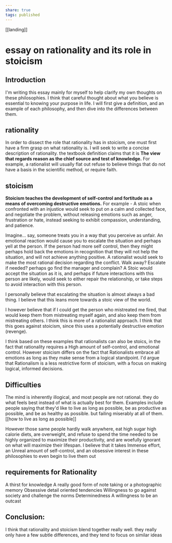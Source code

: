 ```yaml
---
share: true
tags: published
---
```

[[landing]]
# essay on rationality and its role in stoicism

## Introduction
I'm writing this essay mainly for myself to help clarify my own thoughts on these philosophies. I think that careful thought about what you believe is essential to knowing your purpose in life. I will first give a definition, and an example of each philosophy, and then dive into the differences between them. 

## rationality
In order to dissect the role that rationality has in stoicism, one must first have a firm grasp on what rationality is. I will seek to write a concise description of rationality. the textbook definition claims that it is **The view that regards reason as the chief source and test of knowledge.**  For example, a rationalist will usually flat out refuse to believe things that do not have a basis in the scientific method, or require faith. 
## stoicism
**Stoicism teaches the development of self-control and fortitude as a means of overcoming destructive emotions.** For example - A stoic when confronted with an injustice would seek to put on a calm and collected face, and negotiate the problem, without releasing emotions such as anger, frustration or hate, instead seeking to exhibit compassion, understanding, and patience. 

Imagine… say, someone treats you in a way that you perceive as unfair. An emotional reaction would cause you to escalate the situation and perhaps yell at the person. If the person had more self control, then they might perhaps hold back the emotions in recognition that they will not help the situation, and will not achieve anything positive. A rationalist would seek to make the most rational decision regarding the conflict. Walk away? Escalate if needed? perhaps go find the manager and complain? A Stoic would accept the situation as it is, and perhaps if future interactions with this person are likely, would seek to either repair the relationship, or take steps to avoid interaction with this person. 

I personally believe that escalating the situation is almost always a bad thing. I believe that this leans more towards a stoic view of the world. 

I however believe that if I could get the person who mistreated me fired, that would keep them from mistreating myself again, and also keep them from mistreating others. I think this is more of a rationalist approach. I think that this goes against stoicism, since this uses a potentially destructive emotion (revenge). 

I think based on these examples that rationalists can also be stoics, in the fact that rationality requires a High amount of self-control, and emotional control. However stoicism differs on the fact that Rationalists embrace all emotions as long as they make sense from a logical standpoint. I'd argue that Rationalism is a less restrictive form of stoicism, with a focus on making logical, informed decisions. 

## Difficulties
The mind is inherently illogical, and most people are not rational. they do what feels best instead of what is actually best for them.
Examples include people saying that they'd like to live as long as possible, be as productive as possible, and be as healthy as possible. but failing miserably at all of them. [[how to live as long as possible]]

However those same people hardly walk anywhere, eat high sugar high calorie diets, are overweight, and refuse to spend the time needed to be highly organized to maximize their productivity, and are woefully ignorant on what will maximize their lifespan. I believe that it takes Immense effort, an Unreal amount of self-control, and an obsessive interest in these philosophies to even begin to live them out

## requirements for Rationality
A thirst for knowledge
A really good form of note taking or a photographic memory
Obsessive detail oriented tendencies 
Willingness to go against society and challenge the norms
Determinedness 
A willingness to be an outcast

## Conclusion:
I think that rationality and stoicism blend together really well. they really only have a few subtle differences, and they tend to focus on similar ideas